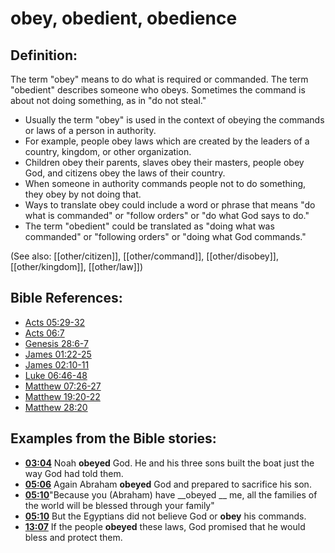 # obey, obedient, obedience #

## Definition: ##

The term "obey" means to do what is required or commanded. The term "obedient" describes someone who obeys. Sometimes the command is about not doing something, as in "do not steal."

* Usually the term "obey" is used in the context of obeying the commands or laws of a person in authority.
* For example, people obey laws which are created by the leaders of a country, kingdom, or other organization.
* Children obey their parents, slaves obey their masters, people obey God, and citizens obey the laws of their country.
* When someone in authority commands people not to do something, they obey by not doing that.
* Ways to translate obey could include a word or phrase that means "do what is commanded" or "follow orders" or "do what God says to do."
* The term "obedient" could be translated as "doing what was commanded" or "following orders" or "doing what God commands."

(See also: [[other/citizen]], [[other/command]], [[other/disobey]], [[other/kingdom]], [[other/law]])

## Bible References: ##

* [Acts 05:29-32](en/tn/act/help/05/29)
* [Acts 06:7](en/tn/act/help/06/07)
* [Genesis 28:6-7](en/tn/gen/help/28/06)
* [James 01:22-25](en/tn/jas/help/01/22)
* [James 02:10-11](en/tn/jas/help/02/10)
* [Luke 06:46-48](en/tn/luk/help/06/46)
* [Matthew 07:26-27](en/tn/mat/help/07/26)
* [Matthew 19:20-22](en/tn/mat/help/19/20)
* [Matthew 28:20](en/tn/mat/help/28/20)

## Examples from the Bible stories: ##

* __[03:04](en/tn/obs/help/03/04)__ Noah __obeyed__  God. He and his three sons built the boat just the way God had told them.
* __[05:06](en/tn/obs/help/05/06)__ Again Abraham __obeyed__  God and prepared to sacrifice his son.
* __[05:10](en/tn/obs/help/05/10)__"Because you (Abraham) have __obeyed __  me, all the families of the world will be blessed through your family"
* __[05:10](en/tn/obs/help/05/10)__ But the Egyptians did not believe God or __obey__  his commands.
* __[13:07](en/tn/obs/help/13/07)__ If the people __obeyed__  these laws, God promised that he would bless and protect them.